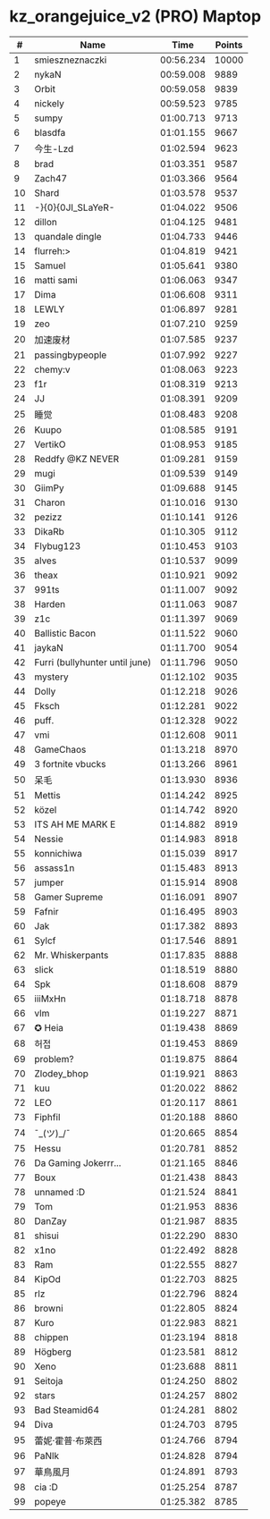 # kz_orangejuice_v2 (PRO) Maptop

|  # | Name | Time | Points |
|-------------- | -------------- | -------------- | -------------- | 
| 1 | smieszneznaczki | 00:56.234 | 10000 | 
| 2 | nykaN | 00:59.008 | 9889 | 
| 3 | Orbit | 00:59.058 | 9839 | 
| 4 | nickely | 00:59.523 | 9785 | 
| 5 | sumpy | 01:00.713 | 9713 | 
| 6 | blasdfa | 01:01.155 | 9667 | 
| 7 | 今生-Lzd | 01:02.594 | 9623 | 
| 8 | brad | 01:03.351 | 9587 | 
| 9 | Zach47 | 01:03.366 | 9564 | 
| 10 | Shard | 01:03.578 | 9537 | 
| 11 | -}{0}{0JI_SLaYeR- | 01:04.022 | 9506 | 
| 12 | dillon | 01:04.125 | 9481 | 
| 13 | quandale dingle | 01:04.733 | 9446 | 
| 14 | flurreh:> | 01:04.819 | 9421 | 
| 15 | Samuel | 01:05.641 | 9380 | 
| 16 | matti sami | 01:06.063 | 9347 | 
| 17 | Dima | 01:06.608 | 9311 | 
| 18 | LEWLY | 01:06.897 | 9281 | 
| 19 | zeo | 01:07.210 | 9259 | 
| 20 | 加速废材 | 01:07.585 | 9237 | 
| 21 | passingbypeople | 01:07.992 | 9227 | 
| 22 | chemy:v | 01:08.063 | 9223 | 
| 23 | f1r | 01:08.319 | 9213 | 
| 24 | JJ | 01:08.391 | 9209 | 
| 25 | 睡觉 | 01:08.483 | 9208 | 
| 26 | Kuupo | 01:08.585 | 9191 | 
| 27 | VertikO | 01:08.953 | 9185 | 
| 28 | Reddfy @KZ NEVER | 01:09.281 | 9159 | 
| 29 | mugi | 01:09.539 | 9149 | 
| 30 | GiimPy | 01:09.688 | 9145 | 
| 31 | Charon | 01:10.016 | 9130 | 
| 32 | pezizz | 01:10.141 | 9126 | 
| 33 | DikaRb | 01:10.305 | 9112 | 
| 34 | Flybug123 | 01:10.453 | 9103 | 
| 35 | alves | 01:10.537 | 9099 | 
| 36 | theax | 01:10.921 | 9092 | 
| 37 | 991ts | 01:11.007 | 9092 | 
| 38 | Harden | 01:11.063 | 9087 | 
| 39 | z1c | 01:11.397 | 9069 | 
| 40 | Ballistic Bacon | 01:11.522 | 9060 | 
| 41 | jaykaN | 01:11.700 | 9054 | 
| 42 | Furri (bullyhunter until june) | 01:11.796 | 9050 | 
| 43 | mystery | 01:12.102 | 9035 | 
| 44 | Dolly | 01:12.218 | 9026 | 
| 45 | Fksch | 01:12.281 | 9022 | 
| 46 | puff. | 01:12.328 | 9022 | 
| 47 | vmi | 01:12.608 | 9011 | 
| 48 | GameChaos | 01:13.218 | 8970 | 
| 49 | 3 fortnite vbucks | 01:13.266 | 8961 | 
| 50 | 呆毛 | 01:13.930 | 8936 | 
| 51 | Mettis | 01:14.242 | 8925 | 
| 52 | közel | 01:14.742 | 8920 | 
| 53 | ITS AH ME MARK E | 01:14.882 | 8919 | 
| 54 | Nessie | 01:14.983 | 8918 | 
| 55 | konnichiwa | 01:15.039 | 8917 | 
| 56 | assass1n | 01:15.483 | 8913 | 
| 57 | jumper | 01:15.914 | 8908 | 
| 58 | Gamer Supreme | 01:16.091 | 8907 | 
| 59 | Fafnir | 01:16.495 | 8903 | 
| 60 | Jak | 01:17.382 | 8893 | 
| 61 | Sylcf | 01:17.546 | 8891 | 
| 62 | Mr. Whiskerpants | 01:17.835 | 8888 | 
| 63 | slick | 01:18.519 | 8880 | 
| 64 | Spk | 01:18.608 | 8879 | 
| 65 | iiiMxHn | 01:18.718 | 8878 | 
| 66 | vlm | 01:19.227 | 8871 | 
| 67 | ✪ Heia | 01:19.438 | 8869 | 
| 68 | 허접 | 01:19.453 | 8869 | 
| 69 | problem? | 01:19.875 | 8864 | 
| 70 | Zlodey_bhop | 01:19.921 | 8863 | 
| 71 | kuu | 01:20.022 | 8862 | 
| 72 | LEO | 01:20.117 | 8861 | 
| 73 | Fiphfil | 01:20.188 | 8860 | 
| 74 | ¯\_(ツ)_/¯ | 01:20.665 | 8854 | 
| 75 | Hessu | 01:20.781 | 8852 | 
| 76 | Da Gaming Jokerrr... | 01:21.165 | 8846 | 
| 77 | Boux | 01:21.438 | 8843 | 
| 78 | unnamed :D | 01:21.524 | 8841 | 
| 79 | Tom | 01:21.953 | 8836 | 
| 80 | DanZay | 01:21.987 | 8835 | 
| 81 | shisui | 01:22.290 | 8830 | 
| 82 | x1no | 01:22.492 | 8828 | 
| 83 | Ram | 01:22.555 | 8827 | 
| 84 | KipOd | 01:22.703 | 8825 | 
| 85 | rlz | 01:22.796 | 8824 | 
| 86 | browni | 01:22.805 | 8824 | 
| 87 | Kuro | 01:22.983 | 8821 | 
| 88 | chippen | 01:23.194 | 8818 | 
| 89 | Högberg | 01:23.581 | 8812 | 
| 90 | Xeno | 01:23.688 | 8811 | 
| 91 | Seitoja | 01:24.250 | 8802 | 
| 92 | stars | 01:24.257 | 8802 | 
| 93 | Bad Steamid64 | 01:24.281 | 8802 | 
| 94 | Diva | 01:24.703 | 8795 | 
| 95 | 蕾妮·霍普·布萊西 | 01:24.766 | 8794 | 
| 96 | PaNlk | 01:24.828 | 8794 | 
| 97 | 華鳥風月 | 01:24.891 | 8793 | 
| 98 | cia :D | 01:25.254 | 8787 | 
| 99 | popeye | 01:25.382 | 8785 | 

